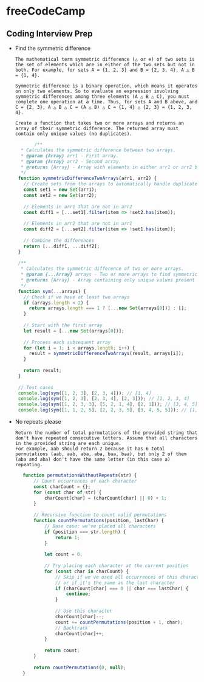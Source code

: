 # freeCodeCamp

## Coding Interview Prep
- Find the symmetric difference

      The mathematical term symmetric difference (△ or ⊕) of two sets is the set of elements which are in either of the two sets but not in both. For example, for sets A = {1, 2, 3} and B = {2, 3, 4}, A △ B = {1, 4}.
      
      Symmetric difference is a binary operation, which means it operates on only two elements. So to evaluate an expression involving symmetric differences among three elements (A △ B △ C), you must complete one operation at a time. Thus, for sets A and B above, and C = {2, 3}, A △ B △ C = (A △ B) △ C = {1, 4} △ {2, 3} = {1, 2, 3, 4}.
      
      Create a function that takes two or more arrays and returns an array of their symmetric difference. The returned array must contain only unique values (no duplicates).

     ```JavaScript
            /**
       * Calculates the symmetric difference between two arrays.
       * @param {Array} arr1 - First array.
       * @param {Array} arr2 - Second array.
       * @returns {Array} - Array with elements in either arr1 or arr2 but not both.
       */
      function symmetricDifferenceTwoArrays(arr1, arr2) {
        // Create sets from the arrays to automatically handle duplicates
        const set1 = new Set(arr1);
        const set2 = new Set(arr2);
        
        // Elements in arr1 that are not in arr2
        const diff1 = [...set1].filter(item => !set2.has(item));
        
        // Elements in arr2 that are not in arr1
        const diff2 = [...set2].filter(item => !set1.has(item));
        
        // Combine the differences
        return [...diff1, ...diff2];
      }
      
      /**
       * Calculates the symmetric difference of two or more arrays.
       * @param {...Array} arrays - Two or more arrays to find symmetric difference.
       * @returns {Array} - Array containing only unique values present in an odd number of input arrays.
       */
      function sym(...arrays) {
        // Check if we have at least two arrays
        if (arrays.length < 2) {
          return arrays.length === 1 ? [...new Set(arrays[0])] : [];
        }
        
        // Start with the first array
        let result = [...new Set(arrays[0])];
        
        // Process each subsequent array
        for (let i = 1; i < arrays.length; i++) {
          result = symmetricDifferenceTwoArrays(result, arrays[i]);
        }
        
        return result;
      }
      
      // Test cases
      console.log(sym([1, 2, 3], [2, 3, 4])); // [1, 4]
      console.log(sym([1, 2, 3], [2, 3, 4], [2, 3])); // [1, 2, 3, 4]
      console.log(sym([1, 2, 3, 3], [5, 2, 1, 4], [2, 1])); // [3, 4, 5]
      console.log(sym([1, 1, 2, 5], [2, 2, 3, 5], [3, 4, 5, 5])); // [1, 4, 5]
   ```

- No repeats please

      Return the number of total permutations of the provided string that don't have repeated consecutive letters. Assume that all characters in the provided string are each unique.
      For example, aab should return 2 because it has 6 total permutations (aab, aab, aba, aba, baa, baa), but only 2 of them (aba and aba) don't have the same letter (in this case a) repeating.

```JavaScript
      function permutationsWithoutRepeats(str) {
          // Count occurrences of each character
          const charCount = {};
          for (const char of str) {
              charCount[char] = (charCount[char] || 0) + 1;
          }
    
          // Recursive function to count valid permutations
          function countPermutations(position, lastChar) {
              // Base case: we've placed all characters
              if (position === str.length) {
                  return 1;
              }
        
              let count = 0;
        
              // Try placing each character at the current position
              for (const char in charCount) {
                  // Skip if we've used all occurrences of this character
                  // or if it's the same as the last character
                  if (charCount[char] === 0 || char === lastChar) {
                      continue;
                  }
            
                  // Use this character
                  charCount[char]--;
                  count += countPermutations(position + 1, char);
                  // Backtrack
                  charCount[char]++;
              }
        
              return count;
          }
    
          return countPermutations(0, null);
      }  
```
